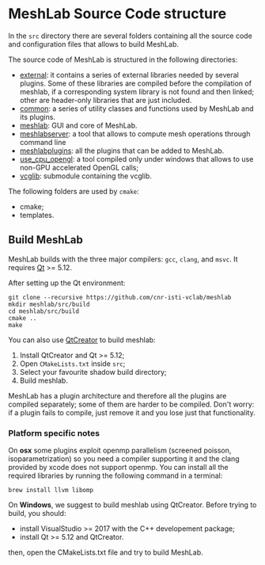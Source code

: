 # MeshLab Source Code structure

In the `src` directory there are several folders containing all the source code and configuration files that allows to build MeshLab.

The source code of MeshLab is structured in the following directories:

 * [external](https://github.com/cnr-isti-vclab/meshlab/tree/master/src/external): it contains a series of external libraries needed by several plugins. Some of these libraries are compiled before the compilation of meshlab, if a corresponding system library is not found and then linked; other are header-only libraries that are just included.
 * [common](https://github.com/cnr-isti-vclab/meshlab/tree/master/src/common): a series of utility classes and functions used by MeshLab and its plugins.
 * [meshlab](https://github.com/cnr-isti-vclab/meshlab/tree/master/src/meshlab): GUI and core of MeshLab.
 * [meshlabserver](https://github.com/cnr-isti-vclab/meshlab/tree/master/src/meshlabserver): a tool that allows to compute mesh operations through command line
 * [meshlabplugins](https://github.com/cnr-isti-vclab/meshlab/tree/master/src/meshlabplugins): all the plugins that can be added to MeshLab.
 * [use_cpu_opengl](https://github.com/cnr-isti-vclab/meshlab/tree/master/src/use_cpu_opengl): a tool compiled only under windows that allows to use non-GPU accelerated OpenGL calls;
 * [vcglib](https://github.com/cnr-isti-vclab/meshlab/tree/master/src/vcglib): submodule containing the vcglib.

The following folders are used by `cmake`:

 * cmake;
 * templates.

## Build MeshLab

MeshLab builds with the three major compilers: `gcc`, `clang`, and `msvc`. It requires [Qt](https://www.qt.io/) >= 5.12.

After setting up the Qt environment:

	git clone --recursive https://github.com/cnr-isti-vclab/meshlab
	mkdir meshlab/src/build
	cd meshlab/src/build
    cmake ..
    make


You can also use [QtCreator](https://www.qt.io/product) to build meshlab:

1. Install QtCreator and Qt >= 5.12;
2. Open `CMakeLists.txt` inside `src`;
3. Select your favourite shadow build directory;
4. Build meshlab.

MeshLab has a plugin architecture and therefore all the plugins are compiled separately; some of them are harder to be compiled. Don't worry: if a plugin fails to compile, just remove it and you lose just that functionality.

### Platform specific notes
On __osx__ some plugins exploit openmp parallelism (screened poisson, isoparametrization) so you need a compiler supporting it and the clang provided by xcode does not support openmp. You can install all the required libraries by running the following command in a terminal:

	brew install llvm libomp

On __Windows__, we suggest to build meshlab using QtCreator. Before trying to build, you should:

 * install VisualStudio >= 2017 with the C++ developement package;
 * install Qt >= 5.12 and QtCreator.

then, open the CMakeLists.txt file and try to build MeshLab.
